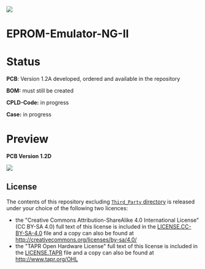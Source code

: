 ![](https://img.shields.io/badge/Status-Prototyp-red)



# EPROM-Emulator-NG-II



# Status

**PCB**:						Version 1.2A developed, ordered and available in the repository

**BOM:**					must still be created

**CPLD-Code:**		in progress

**Case:**					in progress



# Preview

**PCB Version 1.2D**

![](https://github.com/DL2DW/EPROM-Emulator-NG-II\images\pcb_preview.jpg)



## License

The contents of this repository excluding [`Third_Party` directory](https://github.com/DL2DW/EPROM-Emulator-NG-II/third_party) is released under your choice of the following two licences:

- the "Creative Commons Attribution-ShareAlike 4.0 International License" (CC BY-SA 4.0) full text of this license is included in the [LICENSE.CC-BY-SA-4.0](https://github.com/im-tomu/tomu-hardware/blob/master/LICENSE.CC-BY-SA-4.0) file and a copy can also be found at http://creativecommons.org/licenses/by-sa/4.0/
- the "TAPR Open Hardware License" full text of this license is included in the [LICENSE.TAPR](https://github.com/im-tomu/tomu-hardware/blob/master/LICENSE.TAPR) file and a copy can also be found at http://www.tapr.org/OHL

